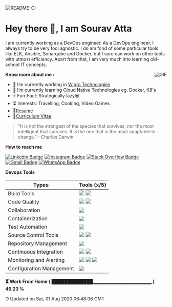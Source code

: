 ![README-CI](https://github.com/souravatta/test-readme/workflows/README-CI/badge.svg)
# Hey there 👋, I am Sourav Atta

I am currently working as a DevOps engineer. As a DevOps engineer, I always try to be very tool agnostic. I do am fond of some particular tools like 
ELK, Ansible, Sonarqube and Docker, but I sure can work on other tools with utmost efficiency. Apart from that, I am very much into learning old-school IT concepts.

<img align="right" alt="GIF" src="https://media.giphy.com/media/j2jW6AV1kdnBWD1W3g/giphy.gif"/>

**Know more about me :**
- 🏢 I’m currently working in [Wipro Technologies](https://www.wipro.com/en-IN/about-us/)
- 🌱 I’m currently learning Cloud Native Technologies eg. Docker, K8's
- ⚡️ Fun-Fact: Strategically lazy😎
- ⏳ Interests: Travelling, Cooking, Video Games
- 📝[Resume](https://drive.google.com/file/d/1UE-2Qh-28ofADHblkKXirPnujfo0frm_/view?usp=drivesdk)
- 📝[Curriculum Vitae](https://drive.google.com/file/d/1UE3hWEnmTdufNrdtELRleECS4XZ40Puy/view?usp=drivesdk)

> "It is not the strongest of the species that survives, nor the most intelligent that survives. It is the one that is the most adaptable to change."--Charles Darwin

**How to reach me**

[![Linkedin Badge](https://img.shields.io/badge/-sourav-blue?style=?style=flat&logo=Linkedin&logoColor=white&link=https://www.linkedin.com/in/souravatta/)](https://www.linkedin.com/in/souravatta/)
[![Instagram Badge](https://img.shields.io/badge/-@sourav_0319-7248c5?style=flat&logo=instagram&logoColor=white&link=https://www.instagram.com/sourav_0319/)](https://www.instagram.com/sourav_0319/)
[![Stack Overflow Badge](https://img.shields.io/badge/-@souravatta-orange?style=flat&logo=StackOverflow&logoColor=white&link=https://stackoverflow.com/users/8854824/souravatta?tab=profile)](https://stackoverflow.com/users/8854824/souravatta?tab=profile)
[![Gmail Badge](https://img.shields.io/badge/-sourav.atta19395-c14438?style=flat&logo=Gmail&logoColor=white&link=mailto:sourav.atta19395@gmail.com)](mailto:sourav.atta19395@gmail.com)
[![WhatsApp Badge](https://img.shields.io/badge/-+917827970696-25D366?style=flat&logo=WhatsApp&logoColor=white&link=https://api.whatsapp.com/send?phone=917827970696)](https://api.whatsapp.com/send?phone=917827970696)

**Devops Tools**

|Types                         |Tools (x/5)                  |
|------------------------------|-----------------------------|
|Build Tools                   |![](https://img.shields.io/badge/Maven-3-9400D3?labelColor=7D898B) ![](https://img.shields.io/badge/npm-3-9400D3?labelColor=7D898B)                                                                         |
|Code Quality                  |![](https://img.shields.io/badge/Sonarqube-4-orange?labelColor=7D898B) ![](https://img.shields.io/badge/Jacoco-1-blue?labelColor=7D898B)                                                                    |
|Collaboration                 |![](https://img.shields.io/badge/JIRA-2-green?labelColor=7D898B)						                                                                                                                                |
|Containerization			         |![](https://img.shields.io/badge/Docker-3-9400D3?labelColor=7D898B)						                                                                                                                              |  
|Test Automation			         |![](https://img.shields.io/badge/Selenium-1-blue?labelColor=7D898B)					                                                                                                                                |
|Source Control Tools		       |![](https://img.shields.io/badge/GIT-3-9400D3?labelColor=7D898B) ![](https://img.shields.io/badge/Gitlab-3-9400D3?labelColor=7D898B)				                                                                |
|Repository Management		     |![](https://img.shields.io/badge/Nexus-3-9400D3?labelColor=7D898B)						                                                                                                                              |
|Continuous Integration		     |![](https://img.shields.io/badge/Jenkins-3-9400D3?labelColor=7D898B) ![](https://img.shields.io/badge/Gitlab%20CI-2-green?labelColor=7D898B)			                                                          |
|Monitoring and Alerting	     |![](https://img.shields.io/badge/ELK-4-orange?labelColor=7D898B) ![](https://img.shields.io/badge/Icinga-2-green?labelColor=7D898B) ![](https://img.shields.io/badge/Grafana-3-9400D3?labelColor=7D898B)    |
|Configuration Management	     |![](https://img.shields.io/badge/Ansible-3-9400D3?labelColor=7D898B)					                                                                                                                              |

**⏳ Work From Home { █████████████▁▁▁▁▁▁▁▁▁▁▁▁▁▁▁▁▁ } 46.23 %**

⏰ Updated on Sat, 01 Aug 2020 06:48:06 GMT

